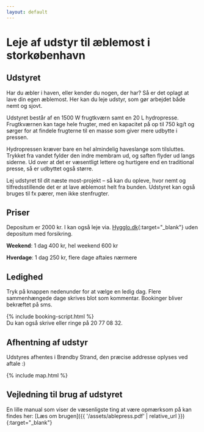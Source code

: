 ```yaml
---
layout: default
---
```


# Leje af udstyr til æblemost i storkøbenhavn

## Udstyret
Har du æbler i haven, eller kender du nogen, der har? Så er det oplagt at lave din egen æblemost. Her kan du leje udstyr, som gør arbejdet både nemt og sjovt.

Udstyret består af en 1500 W frugtkværn samt en 20 L hydropresse. Frugtkværnen kan tage hele frugter, med en kapacitet på op til 750 kg/t og sørger for at findele frugterne til en masse som giver mere udbytte i pressen.

Hydropressen kræver bare en hel almindelig haveslange som tilsluttes. Trykket fra vandet fylder den indre membram ud, og saften flyder ud langs siderne. Ud over at det er væsentligt lettere og hurtigere end en traditional presse, så er udbyttet også større.

Lej udstyret til dit næste most-projekt – så kan du opleve, hvor nemt og tilfredsstillende det er at lave æblemost helt fra bunden.
Udstyret kan også bruges til fx pærer, men ikke stenfrugter.

## Priser
Depositum er 2000 kr. I kan også leje via. [Hygglo.dk](https://www.hygglo.dk/i/2eb-aeble-mosteri-med-frugtkvaern-og-hydropresse){:target="_blank"} uden depositum med forsikring.

**Weekend**: 1 dag 400 kr, hel weekend 600 kr

**Hverdage**: 1 dag 250 kr, flere dage aftales nærmere

## Ledighed
Tryk på knappen nedenunder for at vælge en ledig dag. Flere sammenhængede dage skrives blot som kommentar. Bookinger bliver bekræftet på sms.

{% include booking-script.html %}
\
Du kan også skrive eller ringe på 20 77 08 32. 
 

## Afhentning af udstyr
Udstyres afhentes i Brøndby Strand, den præcise addresse oplyses ved aftale :)

{% include map.html %}

## Vejledning til brug af udstyret
En lille manual som viser de væsenligste ting at være opmærksom på kan findes her:
[Læs om brugen]({{ '/assets/ablepress.pdf' | relative_url }}){:target="_blank"}
